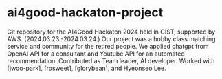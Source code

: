 # ai4good-hackaton-project
Git repository for the AI4Good Hackaton 2024 held in GIST, supported by AWS. (2024.03.23.-2024.03.24.)
Our project was a hobby class matching service and community for the retired people. 
We applied chatgpt from OpenAI API for a consultant and Youtube API for an automated recommendation. 
Contributed as Team leader, AI developer. 
Worked with [jwoo-park], [rosweet], [glorybean], and Hyeonseo Lee.
